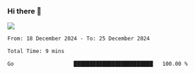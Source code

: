 ### Hi there 👋️

![](https://komarev.com/ghpvc/?username=Loner1024)

<!--START_SECTION:waka-->

```txt
From: 18 December 2024 - To: 25 December 2024

Total Time: 9 mins

Go                   █████████████████████████   100.00 %
```

<!--END_SECTION:waka-->




